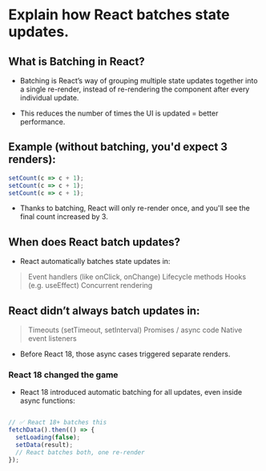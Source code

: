 # Explain how React batches state updates.

## What is Batching in React?
- Batching is React’s way of grouping multiple state updates together into a single re-render, instead of re-rendering the component after every individual update.

- This reduces the number of times the UI is updated = better performance.

## Example (without batching, you'd expect 3 renders):
```jsx
setCount(c => c + 1);
setCount(c => c + 1);
setCount(c => c + 1);
```
- Thanks to batching, React will only re-render once, and you'll see the final count increased by 3.

## When does React batch updates?
- React automatically batches state updates in:

>Event handlers (like onClick, onChange)
>Lifecycle methods
>Hooks (e.g. useEffect)
>Concurrent rendering

## React didn’t always batch updates in:
>Timeouts (setTimeout, setInterval)
>Promises / async code
>Native event listeners

- Before React 18, those async cases triggered separate renders.

### React 18 changed the game
- React 18 introduced automatic batching for all updates, even inside async functions:

```jsx

// ✅ React 18+ batches this
fetchData().then(() => {
  setLoading(false);
  setData(result);
  // React batches both, one re-render
});
```